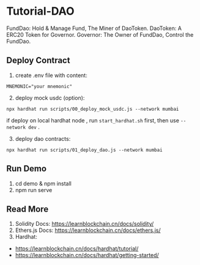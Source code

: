 # Tutorial-DAO


FundDao: Hold & Manage Fund, The Miner of DaoToken.
DaoToken: A ERC20 Token for Governor.
Governor: The Owner of FundDao, Control the FundDao.

## Deploy Contract
1. create .env file with content:

```
MNEMONIC="your mnemonic"
```

2. deploy mock usdc (option):

```
npx hardhat run scripts/00_deploy_mock_usdc.js --network mumbai
```

if deploy on local hardhat node , run `start_hardhat.sh` first, then use `--network dev` .

3. deploy dao contracts:

```
npx hardhat run scripts/01_deploy_dao.js --network mumbai
```

## Run Demo
1. cd demo & npm install
2. npm run serve


## Read More

1. Solidity Docs: https://learnblockchain.cn/docs/solidity/
2. Ethers.js Docs: https://learnblockchain.cn/docs/ethers.js/
3. Hardhat:
  * https://learnblockchain.cn/docs/hardhat/tutorial/
  * https://learnblockchain.cn/docs/hardhat/getting-started/

 
